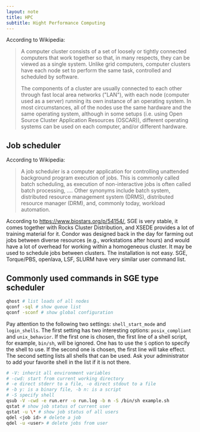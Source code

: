 ```yaml
---
layout: note
title: HPC
subtitle: Hight Performance Computing
---
```


According to Wikipedia:
>A computer cluster consists of a set of loosely or tightly connected 
>computers that work together so that, in many respects, they can be viewed as 
>a single system. Unlike grid computers, computer clusters have each node set 
>to perform the same task, controlled and scheduled by software.
>
>The components of a cluster are usually connected to each other through fast 
>local area networks ("LAN"), with each node (computer used as a server) 
>running its own instance of an operating system. In most circumstances, all 
>of the nodes use the same hardware and the same operating system, although 
>in some setups (i.e. using Open Source Cluster Application Resources 
>(OSCAR)), different operating systems can be used on each computer, and/or 
>different hardware.

## Job scheduler
According to Wikipedia:
>A job scheduler is a computer application for controlling unattended 
>background program execution of jobs. This is commonly called batch 
>scheduling, as execution of non-interactive jobs is often called batch 
>processing, .... Other synonyms include batch system, distributed resource 
>management system (DRMS), distributed resource manager (DRM), and, commonly 
>today, workload automation.

According to https://www.biostars.org/p/54154/, SGE is very stable, it comes together with Rocks Cluster Distribution, and XSEDE provides a lot of training material for it. Condor was designed back in the day for farming out jobs between diverse resources (e.g., workstations after hours) and would have a lot of overhead for working within a homogeneous cluster.  It may be used to schedule jobs between clusters. The installation is not easy. SGE, Torque/PBS, openlava, LSF, SLURM have very similar user command list.

## Commonly used commands in SGE type scheduler

~~~sh
qhost # list loads of all nodes
qconf -sql # show queue list
qconf -sconf # show global configuration
~~~

Pay attention to the following two settings: `shell_start_mode` and 
`login_shells`. The first setting has two interesting options: 
`posix_compliant` and `unix_behavior`. If the first one is 
chosen, the first line of a shell script, for example, `bin/sh`, 
will be ignored. One has to use the `S` option to specify the shell 
to use. If the second one is chosen, the first line will take effect. The 
second setting lists all shells that can be used. Ask your administrator to add 
your favorite shell in the list if it is not there.

~~~sh
# -V: inherit all environment variables
# -cwd: start from current working directory
# -e direct stderr to a file, -o direct stdout to a file
# -b y: is a binary file, -b n: is a script
# -S specify shell
qsub -V -cwd -e run.err -o run.log -b n -S /bin/sh example.sh
qstat # show job status of current user
qstat -u \* # show job status of all users
qdel <job id> # delete a job
qdel -u <user> # delete jobs from user
~~~
